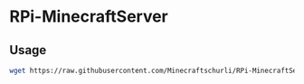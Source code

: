 # RPi-MinecraftServer
## Usage
```bash
wget https://raw.githubusercontent.com/Minecraftschurli/RPi-MinecraftServer/main/setup.sh && sudo ./setup.sh
```
